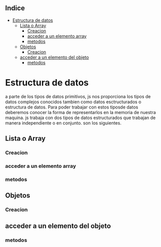 ## Indice
- [Estructura de datos](#estructura-de-datos)
  - [Lista o Array](#lista-o-array)
    - [Creacion](#creacion)
    - [acceder a un elemento array](#acceder-a-un-elemento-array)
    - [metodos](#metodos)
  - [Objetos](#objetos)
    - [Creacion](#creacion-1)
  - [acceder a un elemento del objeto](#acceder-a-un-elemento-del-objeto)
    - [metodos](#metodos-1)
# Estructura de datos
a parte de los tipos de datos primitivos, js nos proporciona los tipos de datos complejos conocidos tambien como datos esctructurados o estructura de datos.
Para poder trabajar con estos tiposde datos deberemos conocer la forma de representarlos en la memoria de nuestra maquina.
js trabaja con dos tipos de datos estructurados que trabajan de manera independiente o en conjunto.
son los siguientes.

## Lista o Array
### Creacion
### acceder a un elemento array
### metodos
## Objetos
### Creacion
## acceder a un elemento del objeto
### metodos